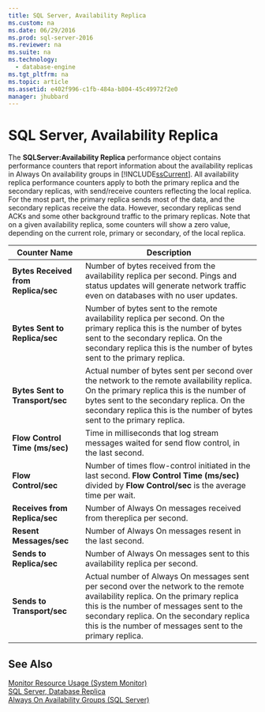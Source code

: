 ```yaml
---
title: SQL Server, Availability Replica
ms.custom: na
ms.date: 06/29/2016
ms.prod: sql-server-2016
ms.reviewer: na
ms.suite: na
ms.technology: 
  - database-engine
ms.tgt_pltfrm: na
ms.topic: article
ms.assetid: e402f996-c1fb-484a-b804-45c49972f2e0
manager: jhubbard
---
```

# SQL Server, Availability Replica
The **SQLServer:Availability Replica** performance object contains performance counters that report information about the availability replicas in Always On availability groups in [!INCLUDE[ssCurrent](../../Topics/TopicNameContainA/includes/ssCurrent_md.md)]. All availability replica performance counters apply to both the primary replica and the secondary replicas, with send/receive counters reflecting the local replica. For the most part, the primary replica sends most of the data, and the secondary replicas receive the data. However, secondary replicas send ACKs and some other background traffic to the primary replicas. Note that on a given availability replica, some counters will show a zero value, depending on the current role, primary or secondary, of the local replica.  
  
|Counter Name|Description|  
|------------------|-----------------|  
|**Bytes Received from Replica/sec**|Number of bytes received from the availability replica per second. Pings and status updates will generate network traffic even on databases with no user updates.|  
|**Bytes Sent to Replica/sec**|Number of bytes sent to the remote availability replica per second. On the primary replica this is the number of bytes sent to the secondary replica. On the secondary replica this is the number of bytes sent to the primary replica.|  
|**Bytes Sent to Transport/sec**|Actual number of bytes sent per second over the network to the remote availability replica. On the primary replica this is the number of bytes sent to the secondary replica. On the secondary replica this is the number of bytes sent to the primary replica.|  
|**Flow Control Time (ms/sec)**|Time in milliseconds that log stream messages waited for send flow control, in the last second.|  
|**Flow Control/sec**|Number of times flow-control initiated in the last second. **Flow Control Time (ms/sec)** divided by **Flow Control/sec** is the average time per wait.|  
|**Receives from Replica/sec**|Number of Always On messages received from thereplica per second.|  
|**Resent Messages/sec**|Number of Always On messages resent in the last second.|  
|**Sends to Replica/sec**|Number of Always On messages sent to this availability replica per second.|  
|**Sends to Transport/sec**|Actual number of Always On messages sent per second over the network to the remote availability replica. On the primary replica this is the number of messages sent to the secondary replica. On the secondary replica this is the number of messages sent to the primary replica.|  
  
## See Also  
 [Monitor Resource Usage (System Monitor)](../../Topics/TopicNameNotContainA/Monitor-Resource-Usage--System-Monitor-.md)   
 [SQL Server, Database Replica](../../Topics/TopicNameNotContainA/SQL-Server--Database-Replica.md)   
 [Always On Availability Groups (SQL Server)](../../Topics/TopicNameNotContainA/Always-On-Availability-Groups--SQL-Server-.md)